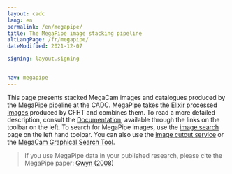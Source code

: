 ```yaml
---
layout: cadc
lang: en
permalink: /en/megapipe/
title: The MegaPipe image stacking pipeline
altLangPage: /fr/megapipe/
dateModified: 2021-12-07

signing: layout.signing


nav: megapipe
---
```


<p>
    This page presents stacked MegaCam images and catalogues produced by the MegaPipe pipeline at the CADC.
    MegaPipe takes the <a rel="external" href="https://www.cfht.hawaii.edu/Instruments/Elixir/">Elixir processed images</a> produced by CFHT and combines them.
    To read a more detailed description, consult the <a href="/en/megapipe/docs/intro.html">Documentation</a>, available through the
    links on the toolbar on the left.  To search for MegaPipe images, use the <a href="/en/search/?collection=CFHTMEGAPIPE&amp;noexec=true">image search</a> page on the left hand toolbar.  
    You can also use the <a href="/en/megapipe/access/cut.html">image cutout service</a> or the <a href="/en/megapipe/access/graph.html">MegaCam Graphical Search Tool</a>.
</p>
<blockquote>
    If you use MegaPipe data in your published research, please cite the MegaPipe paper:
    <a rel="external" href="http://adsabs.harvard.edu/abs/2008PASP..120..212G">Gwyn (2008)</a>
</blockquote>

